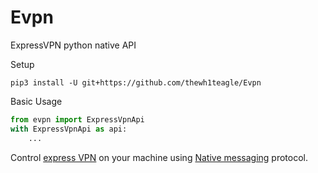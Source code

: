 # Evpn

ExpressVPN python native API

Setup
```shell
pip3 install -U git+https://github.com/thewh1teagle/Evpn
```

Basic Usage
```python
from evpn import ExpressVpnApi
with ExpressVpnApi as api:
    ...
```


Control [express VPN](https://www.expressvpn.com/vpn-software) on your machine using [Native messaging](https://developer.mozilla.org/en-US/docs/Mozilla/Add-ons/WebExtensions/Native_messaging) protocol.
